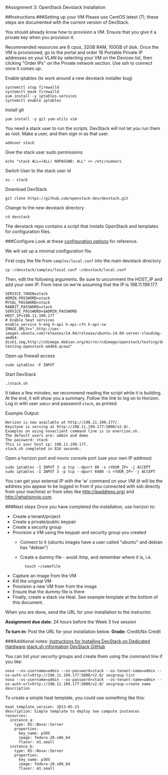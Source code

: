 #Assignment 3: OpenStack Devstack Installation

##Instructions
###Setting up your VM 
Please use CentOS latest (7); these steps are documented with the current version of DevStack. 

You should already know how to provision a VM. Ensure that you give it a private key when you provision it. 

Recommended resources are 8 cpus, 32GB RAM, 100GB of disk. Once the VM is provisioned, go to the portal and order 16 Portable Private IP addresses on your VLAN by selecting your VM on the Devices list, then clicking "Order IPs" on the Private network section. Use ssh to connect once it comes up.

Enable iptables (to work around a new devstack installer bug)

    systemctl stop firewalld
    systemctl mask firewalld
    yum install -y iptables-services
    systemctl enable iptables

Install git

    yum install -y git yum-utils vim

You need a stack user to run the scripts. DevStack will not let you run them as root. Make a user, and then sign in as that user. 

    adduser stack

Give the stack user sudo permissions

    echo "stack ALL=(ALL) NOPASSWD: ALL" >> /etc/sudoers

Switch User to the stack user id

    su - stack 

Download DevStack 

    git clone https://github.com/openstack-dev/devstack.git 

Change to the new devstack directory

    cd devstack 

The devstack repo contains a script that installs OpenStack and templates for configuration files.

###Configure 
Look at these [configuration options](http://devstack.org/configuration.html) for reference. 

We will set up a minimal configuration file. 

First copy the file from `samples/local.conf` into the main devstack directory 

    cp ~/devstack/samples/local.conf ~/devstack/local.conf 

Then, edit the following arguments. Be sure to uncomment the HOST_IP and add your own IP. From here on we're assuming that the IP is 198.11.199.177. 

    SERVICE_TOKEN=stack 
    ADMIN_PASSWORD=stack 
    MYSQL_PASSWORD=stack 
    RABBIT_PASSWORD=stack 
    SERVICE_PASSWORD=$ADMIN_PASSWORD 
    HOST_IP=198.11.199.177
    # Enable heat services
    enable_service h-eng h-api h-api-cfn h-api-cw
    IMAGE_URLS+=",http://uec-images.ubuntu.com/releases/14.04/release/ubuntu-14.04-server-cloudimg-amd64-disk1.img,http://cdimage.debian.org/mirror/cdimage/openstack/testing/debian-testing-openstack-amd64.qcow2"

Open up firewall access

	sudo iptables -F INPUT

Start DevStack

    ./stack.sh

It takes a few minutes; we recommend reading the script while it is building. At the end, it will show you a summary. Follow the link to log on to Horizon. Log in with user `admin` and password `stack`, as printed.

Example Output:

    Horizon is now available at http://198.11.199.177/.
    Keystone is serving at http://198.11.199.177:5000/v2.0/.
    Examples on using novaclient command line is in exercise.sh.
    The default users are: admin and demo
    The password: stack
    This is your host ip: 198.11.199.177.
    stack.sh completed in 816 seconds.

Open a horizon port and novnc console port (use your own IP address)

    sudo iptables -I INPUT 3 -p tcp --dport 80 -s <YOUR_IP> -j ACCEPT
    sudo iptables -I INPUT 3 -p tcp --dport 6080 -s <YOUR_IP> -j ACCEPT

You can get your external IP with the ‘w’ command on your VM (it will be the address you appear to be logged in from if you connected with ssh directly from your machine) or from sites like http://ipaddress.org/ and http://whatismyip.com.

###Next steps 
Once you have completed the installation, use horizon to:

- Create a tenant/project
- Create a private/public keypair
- Create a security group
- Provision a VM using the keypair and security group you created
    - Connect to it (ubuntu images have a user called “ubuntu” and debian has “debian”)
    - Create a dummy file - avoid /tmp, and remember where it is, i.e.
    
	        touch ~/somefile
- Capture an image from the VM
- Kill the original VM
- Provision a new VM from from the image
- Ensure that the dummy file is there
- Finally, create a stack via Heat.  See example template at the bottom of this document.

When you are done, send the URL for your installation to the instructor. 

**Assignment due date:** 24 hours before the Week 3 live session

**To turn in:** Post the URL for your installation below.
**Grade:** Credit/No Credit

###Additional notes:
[Instructions for Installing DevStack on Dedicated Hardware](http://devstack.org/guides/single-machine.html) 
[stack.sh information](http://devstack.org/stack.sh.html) 
[DevStack GitHub](https://github.com/openstack-dev/devstack)

You can list your security groups and create them using the command line if you like:

    nova --os-username=admin --os-password=stack --os-tenant-name=admin --os-auth-url=http://198.11.199.177:5000/v2.0/ secgroup-list 
    nova --os-username=admin --os-password=stack --os-tenant-name=admin --os-auth-url=http://198.11.199.177:5000/v2.0/ secgroup-create name description

To create a simple heat template, you could use something like this:

    heat_template_version: 2013-05-23
    description: Simple template to deploy two compute instances
    resources:
      instance_a:
        type: OS::Nova::Server
        properties:
          key_name: p305
          image: fedora-20.x86_64
          flavor: m1.small
      instance_b:
        type: OS::Nova::Server
        properties:
          key_name: p305
          image: fedora-20.x86_64
          flavor: m1.small
